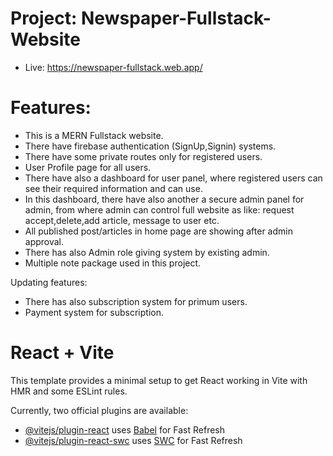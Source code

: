 # Project: Newspaper-Fullstack-Website
- Live: https://newspaper-fullstack.web.app/ 

# Features:
- This is a MERN Fullstack website.
- There have firebase authentication (SignUp,Signin) systems.
- There have some private routes only for registered users.
- User Profile page for all users.
- There have also a dashboard for user panel, where registered users can see their required information and can use. 
- In this dashboard, there have also another a secure admin panel for admin, from where admin can control full website as like: request accept,delete,add article, message to user etc.
- All published post/articles in home page are showing after admin approval.
- There has also Admin role giving system by existing admin.
- Multiple note package used in this project.

Updating features:
- There has also subscription system for primum users. 
- Payment system for subscription.















# React + Vite

This template provides a minimal setup to get React working in Vite with HMR and some ESLint rules.

Currently, two official plugins are available:

- [@vitejs/plugin-react](https://github.com/vitejs/vite-plugin-react/blob/main/packages/plugin-react/README.md) uses [Babel](https://babeljs.io/) for Fast Refresh
- [@vitejs/plugin-react-swc](https://github.com/vitejs/vite-plugin-react-swc) uses [SWC](https://swc.rs/) for Fast Refresh
